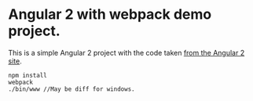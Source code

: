 # Angular 2 with webpack demo project.

This is a simple Angular 2 project with the code taken [from the Angular 2 site](https://angular.io/docs/ts/latest/guide/webpack.html).

```
npm install
webpack
./bin/www //May be diff for windows.
```
